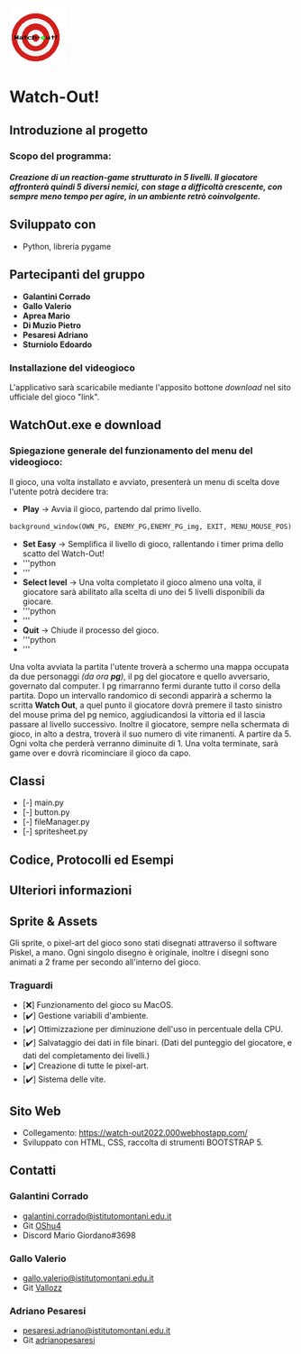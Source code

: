  ![alt text](https://github.com/OShu4/Watch-Out/blob/main/Watch-Out/src/main/python/assets/Logo/applogo.png) 
# Watch-Out!
## Introduzione al progetto

### Scopo del programma: 
##### Creazione di un reaction-game strutturato in 5 livelli. Il giocatore affronterà quindi 5 diversi nemici, con stage a difficoltà crescente, con sempre meno tempo per agire, in un ambiente retrò coinvolgente.

## Sviluppato con 
- Python, libreria pygame

## Partecipanti del gruppo
- **Galantini Corrado**
- **Gallo Valerio**
- **Aprea Mario**      
- **Di Muzio Pietro**
- **Pesaresi Adriano** 
- **Sturniolo Edoardo**

### Installazione del videogioco
L'applicativo sarà scaricabile mediante l'apposito bottone *download* nel sito ufficiale del gioco "link".

## WatchOut.exe e download

### Spiegazione generale del funzionamento del menu del videogioco:
Il gioco, una volta installato e avviato, presenterà un menu di scelta dove l'utente potrà decidere tra:
* **Play** -> Avvia il gioco, partendo dal primo livello.
```python
background_window(OWN_PG, ENEMY_PG,ENEMY_PG_img, EXIT, MENU_MOUSE_POS)
```
* **Set Easy** -> Semplifica il livello di gioco, rallentando i timer prima dello scatto del Watch-Out!
* '''python
* '''
* **Select level** -> Una volta completato il gioco almeno una volta, il giocatore sarà abilitato alla scelta di uno dei 5 livelli disponibili da giocare.
* '''python
* '''
* **Quit** -> Chiude il processo del gioco.
* '''python
* '''

Una volta avviata la partita l'utente troverà a schermo una mappa occupata da due personaggi *(da ora **pg**)*, il pg del giocatore e quello avversario, governato dal computer. I pg rimarranno fermi durante tutto il corso della partita. Dopo un intervallo randomico di secondi apparirà a schermo la scritta **Watch Out**, a quel punto il giocatore dovrà premere il tasto sinistro del mouse prima del pg nemico, aggiudicandosi la vittoria ed il lascia passare al livello successivo.
Inoltre il giocatore, sempre nella schermata di gioco, in alto a destra, troverà il suo numero di vite rimanenti. A partire da 5. Ogni volta che perderà verranno diminuite di 1. Una volta terminate, sarà game over e dovrà ricominciare il gioco da capo.
   

## Classi
- [-] main.py
- [-] button.py
- [-] fileManager.py
- [-] spritesheet.py

## Codice, Protocolli ed Esempi

## Ulteriori informazioni

## Sprite & Assets
Gli sprite, o pixel-art del gioco sono stati disegnati attraverso il software Piskel, a mano. Ogni singolo disegno è originale, inoltre i disegni sono animati a 2 frame per secondo all'interno del gioco.

### Traguardi
- [❌] Funzionamento del gioco su MacOS.
- [✔️] Gestione variabili d'ambiente.
- [✔️] Ottimizzazione per diminuzione dell'uso in percentuale della CPU.
- [✔️] Salvataggio dei dati in file binari. (Dati del punteggio del giocatore, e dati del completamento dei livelli.)
- [✔️] Creazione di tutte le pixel-art.
- [✔️] Sistema delle vite.

## Sito Web
- Collegamento: https://watch-out2022.000webhostapp.com/
- Sviluppato con HTML, CSS, raccolta di strumenti BOOTSTRAP 5.
## Contatti

### Galantini Corrado
- galantini.corrado@istitutomontani.edu.it
- Git <a href="https://github.com/OShu4">OShu4 </a> 
- Discord Mario Giordano#3698

### Gallo Valerio
- gallo.valerio@istitutomontani.edu.it
- Git <a href="https://github.com/Vallozz">Vallozz </a>

### Adriano Pesaresi
- pesaresi.adriano@istitutomontani.edu.it
- Git <a href="https://github.com/adrianopesaresi">adrianopesaresi </a>

